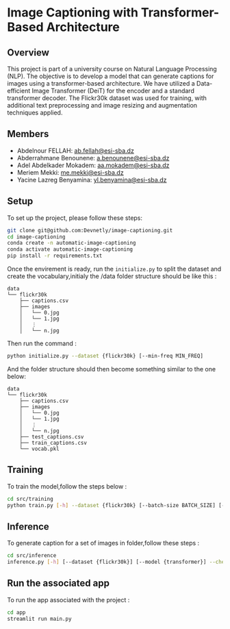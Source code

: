 # Image Captioning with Transformer-Based Architecture

## Overview

This project is part of a university course on Natural Language Processing (NLP). The objective is to develop a model that can generate captions for images using a transformer-based architecture. We have utilized a Data-efficient Image Transformer (DeiT) for the encoder and a standard transformer decoder. The Flickr30k dataset was used for training, with additional text preprocessing and image resizing and augmentation techniques applied.

## Members

- Abdelnour FELLAH: [ab.fellah@esi-sba.dz](mailto:ab.fellah@esi-sba.dz)
- Abderrahmane Benounene: [a.benounene@esi-sba.dz](mailto:a.benounene@esi-sba.dz)
- Adel Abdelkader Mokadem: [aa.mokadem@esi-sba.dz](mailto:aa.mokadem@esi-sba.dz)
- Meriem Mekki: [me.mekki@esi-sba.dz](mailto:me.mekki@esi-sba.dz)
- Yacine Lazreg Benyamina: [yl.benyamina@esi-sba.dz](mailto:yl.benyamina@esi-sba.dz)

## Setup

To set up the project, please follow these steps:

```sh
git clone git@github.com:Devnetly/image-captioning.git
cd image-captioning
conda create -n automatic-image-captioning
conda activate automatic-image-captioning
pip install -r requirements.txt
```

Once the envirement is ready, run the `initialize.py` to split the dataset and create the vocabulary,initialy the /data folder structure should be like this : 

```
data
└── flickr30k
    ├── captions.csv
    ├── images
    │   └── 0.jpg
    │   └── 1.jpg
    │   ⋮
    │   └── n.jpg
```

Then run the command : 

```sh
python initialize.py --dataset {flickr30k} [--min-freq MIN_FREQ]
```

And the folder structure should then become something similar to the one below:

```
data
└── flickr30k
    ├── captions.csv
    ├── images
    │   └── 0.jpg
    │   └── 1.jpg
    │   ⋮
    │   └── n.jpg
    ├── test_captions.csv
    ├── train_captions.csv
    └── vocab.pkl
```

## Training

To train the model,follow the steps below : 

```sh
cd src/training
python train.py [-h] --dataset {flickr30k} [--batch-size BATCH_SIZE] [--learning-rate LEARNING_RATE] [--weight-decay WEIGHT_DECAY] [--epochs EPOCHS] [--num-workers NUM_WORKERS] [--prefetch-factor PREFETCH_FACTOR] --weights-folder WEIGHTS_FOLDER --histories-folder HISTORIES_FOLDER
```

## Inference

To generate caption for a set of images in folder,follow these steps : 

```sh
cd src/inference
inference.py [-h] [--dataset {flickr30k}] [--model {transformer}] --checkpoint CHECKPOINT [--source SOURCE] --destination DESTINATION
```

## Run the associated app

To run the app associated with the project : 

```sh
cd app
streamlit run main.py
```